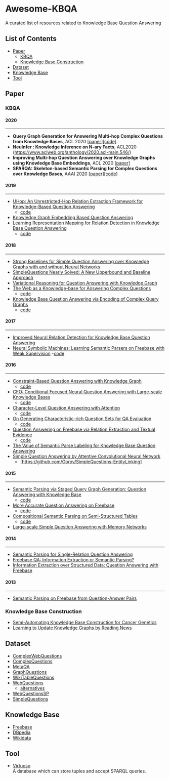 # Awesome-KBQA
A curated list of resources related to Knowledge Base Question Answering

## List of Contents
- [Paper](#paper)
  - [KBQA](#kbqa)
  - [Knowledge Base Construction](#knowledge-base-construction)
- [Dataset](#dataset)
- [Knowledge Base](knowledge-base)
- [Tool](#tool)

## Paper
### KBQA
#### 2020
---
- **Query Graph Generation for Answering Multi-hop Complex Questions from Knowledge Bases**, ACL 2020 [[paper]](https://www.aclweb.org/anthology/2020.acl-main.91/)[[code]](https://github.com/lanyunshi/Multi-hopComplexKBQA)
- **NeuInfer : Knowledge Inference on N-ary Facts**, ACL2020 (https://www.aclweb.org/anthology/2020.acl-main.546/)
- **Improving Multi-hop Question Answering over Knowledge Graphs using Knowledge Base Embeddings**, ACL 2020 [[paper]](https://www.aclweb.org/anthology/2020.acl-main.412/)
- **SPARQA: Skeleton-based Semantic Parsing for Complex Questions over Knowledge Bases**, AAAI 2020 [[paper]](https://arxiv.org/abs/2003.13956)[[code]](https://github.com/nju-websoft/SPARQA)

#### 2019
---
- [UHop: An Unrestricted-Hop Relation Extraction Framework for Knowledge-Based Question Answering](https://www.aclweb.org/anthology/N19-1031/)
  - [code](https://github.com/zychen423/UHop)
- [Knowledge Graph Embedding Based Question Answering](https://dl.acm.org/doi/abs/10.1145/3289600.3290956)
- [Learning Representation Mapping for Relation Detection in Knowledge Base Question Answering](https://www.aclweb.org/anthology/P19-1616/)
  - [code](https://github.com/wudapeng268/KBQA-Adapter)

#### 2018
---
- [Strong Baselines for Simple Question Answering over Knowledge Graphs with and without Neural Networks](https://www.aclweb.org/anthology/N18-2047/)
- [SimpleQuestions Nearly Solved: A New Upperbound and Baseline Approach](https://www.aclweb.org/anthology/D18-1051/)
- [Variational Reasoning for Question Answering with Knowledge Graph](https://arxiv.org/abs/1709.04071)
- [The Web as a Knowledge-base for Answering Complex Questions](https://www.aclweb.org/anthology/N18-1059/)
  - [code](https://github.com/alontalmor/CQD)
- [Knowledge Base Question Answering via Encoding of Complex Query Graphs](https://www.aclweb.org/anthology/D18-1242/)
  - [code](https://github.com/FengliLin/EMNLP2018-KBQA)

#### 2017
---
- [Improved Neural Relation Detection for Knowledge Base Question Answering](https://www.aclweb.org/anthology/P17-1053/)
- [Neural Symbolic Machines: Learning Semantic Parsers on Freebase with Weak Supervision](https://www.aclweb.org/anthology/P17-1003/)
  -[code](https://github.com/crazydonkey200/neural-symbolic-machines)

#### 2016
---
- [Constraint-Based Question Answering with Knowledge Graph](https://www.aclweb.org/anthology/C16-1236/)
  - [code](https://github.com/JunweiBao/MulCQA)
- [CFO: Conditional Focused Neural Question Answering with Large-scale Knowledge Bases](https://www.aclweb.org/anthology/P16-1076/)
  - [code](https://github.com/zihangdai/CFO)
- [Character-Level Question Answering with Attention](https://github.com/davidgolub/simpleqa)
  - [code](https://github.com/davidgolub/simpleqa)
- [On Generating Characteristic-rich Question Sets for QA Evaluation](https://www.aclweb.org/anthology/D16-1054/)
  - [code](https://github.com/ysu1989/GraphQuestions)
- [Question Answering on Freebase via Relation Extraction and Textual Evidence](https://www.aclweb.org/anthology/P16-1220/)
  - [code](https://github.com/syxu828/QuestionAnsweringOverFB)
- [The Value of Semantic Parse Labeling for Knowledge Base Question Answering](https://www.aclweb.org/anthology/P16-2033/)
- [Simple Question Answering by Attentive Convolutional Neural Network](https://www.aclweb.org/anthology/C16-1164/)
  - [https://github.com/Gorov/SimpleQuestions-EntityLinking]

#### 2015
---
- [Semantic Parsing via Staged Query Graph Generation: Question Answering with Knowledge Base](https://www.aclweb.org/anthology/P15-1128/)
  - [code](https://github.com/scottyih/STAGG)
- [More Accurate Question Answering on Freebase](https://dl.acm.org/doi/10.1145/2806416.2806472)
  - [code](https://github.com/ad-freiburg/aqqu)
- [Compositional Semantic Parsing on Semi-Structured Tables](https://www.aclweb.org/anthology/P15-1142/)
  - [code](https://github.com/ppasupat/WikiTableQuestions)
- [Large-scale Simple Question Answering with Memory Networks](https://arxiv.org/abs/1506.02075)
  
#### 2014
--- 
- [Semantic Parsing for Single-Relation Question Answering](https://www.microsoft.com/en-us/research/publication/semantic-parsing-for-single-relation-question-answering/)
- [Freebase QA: Information Extraction or Semantic Parsing?](https://www.aclweb.org/anthology/W14-2416/)
- [Information Extraction over Structured Data: Question Answering with Freebase](https://www.aclweb.org/anthology/P14-1090/)


#### 2013
---
- [Semantic Parsing on Freebase from Question-Answer Pairs](https://www.aclweb.org/anthology/D13-1160/)


### Knowledge Base Construction
- [Semi-Automating Knowledge Base Construction for Cancer Genetics](https://arxiv.org/abs/2005.08146)
- [Learning to Update Knowledge Graphs by Reading News](https://www.aclweb.org/anthology/D19-1265/)

## Dataset
- [ComplexWebQuestions](https://www.tau-nlp.org/compwebq)
- [ComplexQuestions](https://github.com/JunweiBao/MulCQA)
- [MetaQA](https://github.com/yuyuz/MetaQA)
- [GraphQuestions](https://github.com/ysu1989/GraphQuestions)
- [WikiTableQuestions](https://github.com/ppasupat/WikiTableQuestions)
- [WebQuestions](https://nlp.stanford.edu/software/sempre/)
  - [alternatives](https://github.com/brmson/dataset-factoid-webquestions)
- [WebQuestionsSP](https://www.microsoft.com/en-us/research/publication/the-value-of-semantic-parse-labeling-for-knowledge-base-question-answering-2/)
- [SimpleQuestions](https://research.fb.com/downloads/babi/)


## Knowledge Base
- [Freebase](https://developers.google.com/freebase)
- [DBpedia](https://wiki.dbpedia.org/)
- [Wikidata](https://www.wikidata.org/wiki/Wikidata:Main_Page)

## Tool
- [Virtuoso](https://virtuoso.openlinksw.com/)    
A database which can store tuples and accept SPARQL queries.
